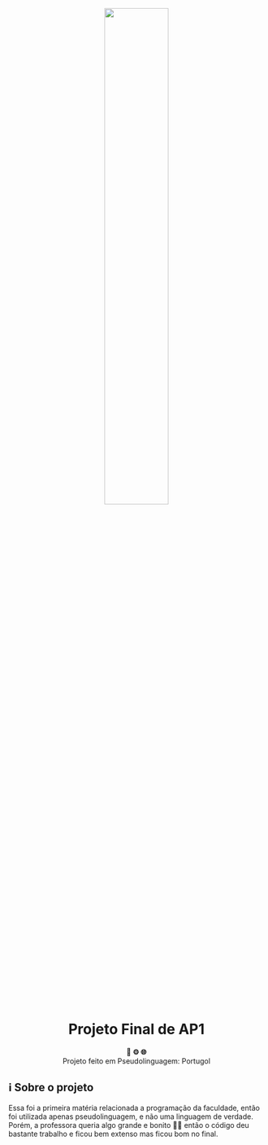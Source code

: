 <p align="center">
  <img src="https://github.com/user-attachments/assets/c405100e-1258-4c23-87a2-3aab8a7ec09f" width="50%">

</p>

<h1 align="center">Projeto Final de AP1</h1>

<div align="center">
  <strong>🐳 ⚙️ 🌐</strong>
</div>
<div align="center">
  Projeto feito em Pseudolinguagem: Portugol
</div>

## ℹ Sobre o projeto

Essa foi a primeira matéria relacionada a programação da faculdade, então foi utilizada apenas pseudolinguagem, e não uma linguagem de verdade. Porém, a professora queria algo grande e bonito 🤨😏 então o código deu bastante trabalho e ficou bem extenso mas ficou bom no final.
